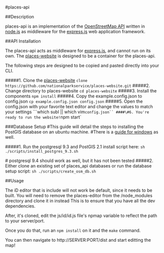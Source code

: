 #places-api

##Description

places-api is an implementation of the [OpenStreetMap API](http://wiki.openstreetmap.org/wiki/API_v0.6) written in [node.js](http://nodejs.org/) as middleware for the [express.js](http://expressjs.com/) web application framework.

##API Installation

The places-api acts as middleware for [express.js](https://github.com/strongloop/express), and cannot run on its own.
The [places-website](https://github.com/nationalparkservice/places-website) is designed to be a container for the places-api.

The following steps are designed to be copied and pasted directly into your CLI.

####\#1. Clone the [places-website](https://github.com/nationalparkservice/places-website)
  `clone https://github.com/nationalparkservice/places-website.git`
####\#2. Change directory to places-website
  `cd places-website`
####\#3. Install the components
  `npm install`
####\#4. Copy the example.config.json to config.json
  `cp example.config.json config.json`
####\#5. Open the config.json with your favorite text editor and change the values to match your settings
  ```which subl || which vim` config.json``
####\#6. You're ready to run the website!
  `npm start`

##\#Database Setup
\#This guide will detail the steps to installing the PostGIS database on an ubuntu machine.
\#There is a [guide for windows](https://github.com/nationalparkservice/places-api/blob/places-api/scripts/tools/windowsInstall.txt) as well.

####\#1. Run the postgresql 9.3 and PostGIS 2.1 install script here:
  `sh ./scripts/install_postgres_9.3.sh`
  
  \# postgresql 9.4 should work as well, but it has not been tested
####\#2. Either clone an existing set of places_api databases or run the database setup script:
  `sh ./scripts/create_osm_db.sh`

##Usage

The iD editor that is include will not work be default, since it needs to be built.
You will need to remove the places-editor from the /node_modules directory and clone it in instead
This is to ensure that you have all the dev dependencies.

After, it's cloned, edit the js/id/id.js file's npmap variable to reflect the path to your server/port.

Once you do that, run an `npm install` on it and the `make` command.

You can then navigate to http://SERVER:PORT/dist and start editting the map!
